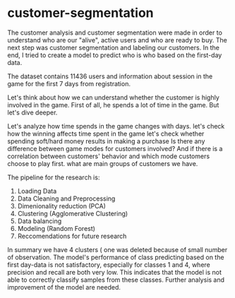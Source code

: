 # customer-segmentation

The customer analysis and customer segmentation were made in order to understand who are our "alive", active users and who are ready to buy. The next step was customer segmentation and labeling our customers. In the end, I tried to create a model to predict who is who based on the first-day data.

The dataset contains 11436 users and information about session in the game for the first 7 days from registration.

Let's think about how we can understand whether the customer is highly involved in the game. First of all, he spends a lot of time in the game. But let's dive deeper.

Let's analyze how time spends in the game changes with days.
let's check how the winning affects time spent in the game
let's check whether spending soft/hard money results in making a purchase
Is there any difference between game modes for customers involved? And if there is a correlation between customers' behavior and which mode customers choose to play first.
what are main groups of customers we have.

The pipeline for the research is:
1. Loading Data
2. Data Cleaning and Preprocessing 
3. Dimenionality reduction (PCA)
4. Clustering (Agglomerative Clustering)
5. Data balancing
6. Modeling (Random Forest)
7. Reccomendations for future research

In summary we have 4 clusters ( one was deleted because of small number of observation. The model's performance of class predicting based on the first day-data is not satisfactory, especially for classes 1 and 4, where precision and recall are both very low. This indicates that the model is not able to correctly classify samples from these classes. Further analysis and improvement of the model are needed.
